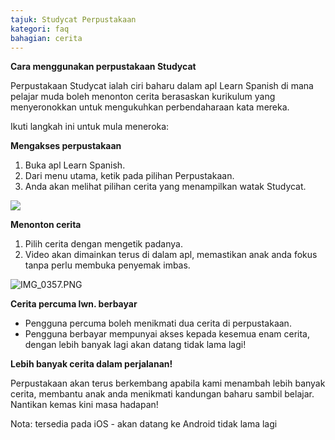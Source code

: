```yaml
---
tajuk: Studycat Perpustakaan
kategori: faq
bahagian: cerita
---
```

**Cara menggunakan perpustakaan Studycat**


Perpustakaan Studycat ialah ciri baharu dalam apl Learn Spanish di mana pelajar muda boleh menonton cerita berasaskan kurikulum yang menyeronokkan untuk mengukuhkan perbendaharaan kata mereka.


Ikuti langkah ini untuk mula meneroka:


**Mengakses perpustakaan**


1. Buka apl Learn Spanish.
2. Dari menu utama, ketik pada pilihan Perpustakaan.
3. Anda akan melihat pilihan cerita yang menampilkan watak Studycat.


![](https://help.Studycat.com/hc/article_attachments/38812096342041)


**Menonton cerita**


1. Pilih cerita dengan mengetik padanya.
2. Video akan dimainkan terus di dalam apl, memastikan anak anda fokus tanpa perlu membuka penyemak imbas.


![IMG_0357.PNG](https://help.Studycat.com/hc/article_attachments/38812096344217)


**Cerita percuma lwn. berbayar**


* Pengguna percuma boleh menikmati dua cerita di perpustakaan.
* Pengguna berbayar mempunyai akses kepada kesemua enam cerita, dengan lebih banyak lagi akan datang tidak lama lagi!


**Lebih banyak cerita dalam perjalanan!**


Perpustakaan akan terus berkembang apabila kami menambah lebih banyak cerita, membantu anak anda menikmati kandungan baharu sambil belajar.  
Nantikan kemas kini masa hadapan!  
  
  
Nota: tersedia pada iOS \- akan datang ke Android tidak lama lagi
